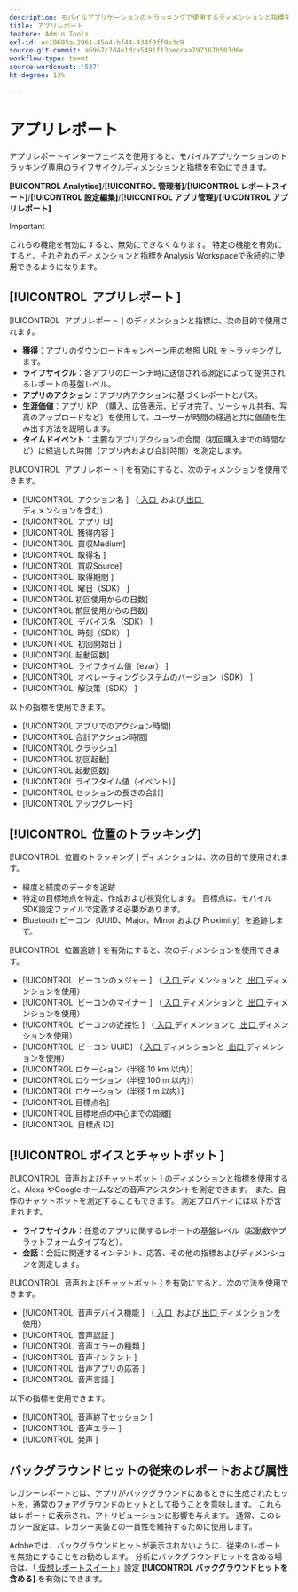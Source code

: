 ```yaml
---
description: モバイルアプリケーションのトラッキングで使用するディメンションと指標を有効にします。
title: アプリレポート
feature: Admin Tools
exl-id: ec19695a-2961-45e4-bf44-434f0ff9e3c9
source-git-commit: a6967c7d4e1dca5491f13beccaa797167b503d6e
workflow-type: tm+mt
source-wordcount: '537'
ht-degree: 13%

---
```


# アプリレポート

アプリレポートインターフェイスを使用すると、モバイルアプリケーションのトラッキング専用のライフサイクルディメンションと指標を有効にできます。

**[!UICONTROL Analytics]**/**[!UICONTROL 管理者]**/**[!UICONTROL レポートスイート]**/**[!UICONTROL 設定編集]**/**[!UICONTROL アプリ管理]**/**[!UICONTROL アプリレポート]**

>[!IMPORTANT]
>
>これらの機能を有効にすると、無効にできなくなります。 特定の機能を有効にすると、それぞれのディメンションと指標をAnalysis Workspaceで永続的に使用できるようになります。

## [!UICONTROL &#x200B; アプリレポート &#x200B;]

[!UICONTROL &#x200B; アプリレポート &#x200B;] のディメンションと指標は、次の目的で使用されます。

* **獲得**：アプリのダウンロードキャンペーン用の参照 URL をトラッキングします。
* **ライフサイクル**：各アプリのローンチ時に送信される測定によって提供されるレポートの基盤レベル。
* **アプリのアクション**：アプリ内アクションに基づくレポートとパス。
* **生涯価値**：アプリ KPI （購入、広告表示、ビデオ完了、ソーシャル共有、写真のアップロードなど）を使用して、ユーザーが時間の経過と共に価値を生み出す方法を説明します。
* **タイムドイベント**：主要なアプリアクションの合間（初回購入までの時間など）に経過した時間（アプリ内および合計時間）を測定します。

[!UICONTROL &#x200B; アプリレポート &#x200B;] を有効にすると、次のディメンションを使用できます。

* [!UICONTROL &#x200B; アクション名 &#x200B;] （[&#x200B; 入口 &#x200B;](/help/components/dimensions/entry-dimensions.md) および [&#x200B; 出口 &#x200B;](/help/components/dimensions/exit-dimensions.md) ディメンションを含む）
* [!UICONTROL &#x200B; アプリ Id]
* [!UICONTROL &#x200B; 獲得内容 &#x200B;]
* [!UICONTROL &#x200B; 買収Medium]
* [!UICONTROL &#x200B; 取得名 &#x200B;]
* [!UICONTROL &#x200B; 買収Source]
* [!UICONTROL &#x200B; 取得期間 &#x200B;]
* [!UICONTROL &#x200B; 曜日（SDK） &#x200B;]
* [!UICONTROL 初回使用からの日数]
* [!UICONTROL 前回使用からの日数]
* [!UICONTROL &#x200B; デバイス名（SDK） &#x200B;]
* [!UICONTROL &#x200B; 時刻（SDK） &#x200B;]
* [!UICONTROL &#x200B; 初回開始日 &#x200B;]
* [!UICONTROL 起動回数]
* [!UICONTROL &#x200B; ライフタイム値（evar） &#x200B;]
* [!UICONTROL &#x200B; オペレーティングシステムのバージョン（SDK） &#x200B;]
* [!UICONTROL &#x200B; 解決策（SDK） &#x200B;]

以下の指標を使用できます。

* [!UICONTROL アプリでのアクション時間]
* [!UICONTROL 合計アクション時間]
* [!UICONTROL クラッシュ]
* [!UICONTROL 初回起動]
* [!UICONTROL 起動回数]
* [!UICONTROL ライフタイム値（イベント）]
* [!UICONTROL セッションの長さの合計]
* [!UICONTROL アップグレード]

## [!UICONTROL &#x200B; 位置のトラッキング &#x200B;]

[!UICONTROL &#x200B; 位置のトラッキング &#x200B;] ディメンションは、次の目的で使用されます。

* 緯度と経度のデータを追跡
* 特定の目標地点を特定、作成および視覚化します。 目標点は、モバイル SDK設定ファイルで定義する必要があります。
* Bluetooth ビーコン（UUID、Major、Minor および Proximity）を追跡します。

[!UICONTROL &#x200B; 位置追跡 &#x200B;] を有効にすると、次のディメンションを使用できます。

* [!UICONTROL &#x200B; ビーコンのメジャー &#x200B;] （[&#x200B; 入口 &#x200B;](/help/components/dimensions/entry-dimensions.md) ディメンションと [&#x200B; 出口 &#x200B;](/help/components/dimensions/exit-dimensions.md) ディメンションを使用）
* [!UICONTROL &#x200B; ビーコンのマイナー &#x200B;] （[&#x200B; 入口 &#x200B;](/help/components/dimensions/entry-dimensions.md) ディメンションと [&#x200B; 出口 &#x200B;](/help/components/dimensions/exit-dimensions.md) ディメンションを使用）
* [!UICONTROL &#x200B; ビーコンの近接性 &#x200B;] （[&#x200B; 入口 &#x200B;](/help/components/dimensions/entry-dimensions.md) ディメンションと [&#x200B; 出口 &#x200B;](/help/components/dimensions/exit-dimensions.md) ディメンションを使用）
* [!UICONTROL &#x200B; ビーコン UUID] （[&#x200B; 入口 &#x200B;](/help/components/dimensions/entry-dimensions.md) ディメンションと [&#x200B; 出口 &#x200B;](/help/components/dimensions/exit-dimensions.md) ディメンションを使用）
* [!UICONTROL ロケーション（半径 10 km 以内）]
* [!UICONTROL ロケーション（半径 100 m 以内）]
* [!UICONTROL ロケーション（半径 1 m 以内）]
* [!UICONTROL 目標点名]
* [!UICONTROL 目標地点の中心までの距離]
* [!UICONTROL &#x200B; 目標点 ID]

## [!UICONTROL &#x200B; ボイスとチャットボット &#x200B;]

[!UICONTROL &#x200B; 音声およびチャットボット &#x200B;] のディメンションと指標を使用すると、Alexa やGoogle ホームなどの音声アシスタントを測定できます。 また、自作のチャットボットを測定することもできます。 測定プロパティには以下が含まれます。

* **ライフサイクル**：任意のアプリに関するレポートの基盤レベル（起動数やプラットフォームタイプなど）。
* **会話**：会話に関連するインテント、応答、その他の指標およびディメンションを測定します。

[!UICONTROL &#x200B; 音声およびチャットボット &#x200B;] を有効にすると、次の寸法を使用できます。

* [!UICONTROL &#x200B; 音声デバイス機能 &#x200B;] （[&#x200B; 入口 &#x200B;](/help/components/dimensions/entry-dimensions.md) および [&#x200B; 出口 &#x200B;](/help/components/dimensions/exit-dimensions.md) ディメンションを使用）
* [!UICONTROL &#x200B; 音声認証 &#x200B;]
* [!UICONTROL &#x200B; 音声エラーの種類 &#x200B;]
* [!UICONTROL &#x200B; 音声インテント &#x200B;]
* [!UICONTROL &#x200B; 音声アプリの応答 &#x200B;]
* [!UICONTROL &#x200B; 音声言語 &#x200B;]

以下の指標を使用できます。

* [!UICONTROL &#x200B; 音声終了セッション &#x200B;]
* [!UICONTROL &#x200B; 音声エラー &#x200B;]
* [!UICONTROL &#x200B; 発声 &#x200B;]

## バックグラウンドヒットの従来のレポートおよび属性

レガシーレポートとは、アプリがバックグラウンドにあるときに生成されたヒットを、通常のフォアグラウンドのヒットとして扱うことを意味します。 これらはレポートに表示され、アトリビューションに影響を与えます。 通常、このレガシー設定は、レガシー実装との一貫性を維持するために使用します。

Adobeでは、バックグラウンドヒットが表示されないように、従来のレポートを無効にすることをお勧めします。 分析にバックグラウンドヒットを含める場合は、「[&#x200B; 仮想レポートスイート &#x200B;](/help/components/vrs/vrs-about.md)」設定 **[!UICONTROL バックグラウンドヒットを含める]** を有効にできます。
